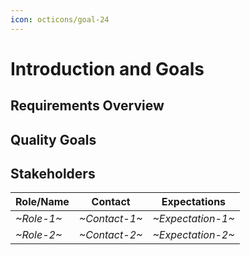 ```yaml
---
icon: octicons/goal-24
---
```


# Introduction and Goals

<!-- See: https://docs.arc42.org/section-1/ -->

## Requirements Overview

## Quality Goals

## Stakeholders

| Role/Name   | Contact        | Expectations       |
|-------------|----------------|--------------------|
| *~Role-1~* | *~Contact-1~* | *~Expectation-1~* |
| *~Role-2~* | *~Contact-2~* | *~Expectation-2~* |
